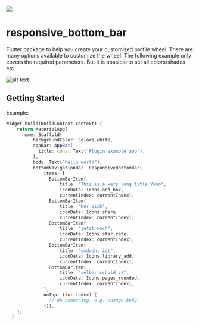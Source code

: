 [![](https://img.shields.io/pub/v/responsive_bottom_bar)](https://pub.dev/packages/responsive_bottom_bar)
# responsive_bottom_bar

Flutter package to help you create your customized profile wheel.
There are many options available to customize the wheel. The following example only covers the
 required parameters. But it is possible to set all colors/shades etc.

![alt text](https://github.com/nietsmmar/responsive_bottom_bar/blob/main/lib/example.png "Example
 screenshot")
 
## Getting Started
Example:
```dart
Widget build(BuildContext context) {
    return MaterialApp(
      home: Scaffold(
          backgroundColor: Colors.white,
          appBar: AppBar(
            title: const Text('Plugin example app'),
          ),
          body: Text("hello world"),
          bottomNavigationBar: ResponsiveBottomBar(
              items: [
                BottomBarItem(
                    title: "This is a very long title Yooo",
                    iconData: Icons.add_box,
                    currentIndex: currentIndex),
                BottomBarItem(
                    title: "Wer sich",
                    iconData: Icons.share,
                    currentIndex: currentIndex),
                BottomBarItem(
                    title: "jetzt noch",
                    iconData: Icons.star_rate,
                    currentIndex: currentIndex),
                BottomBarItem(
                    title: "umdreht ist",
                    iconData: Icons.library_add,
                    currentIndex: currentIndex),
                BottomBarItem(
                    title: "selber schuld :)",
                    iconData: Icons.pages_rounded,
                    currentIndex: currentIndex),
              ],
              onTap: (int index) {
                // do something, e.g. change body
              })),
    );
  }
```
